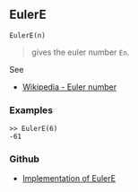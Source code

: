 ## EulerE

```
EulerE(n)
```

> gives the euler number `En`.

See
* [Wikipedia - Euler number](http://en.wikipedia.org/wiki/Euler_number)

### Examples

```
>> EulerE(6)
-61
```
 
 

### Github

* [Implementation of EulerE](https://github.com/axkr/symja_android_library/blob/master/symja_android_library/matheclipse-core/src/main/java/org/matheclipse/core/builtin/NumberTheory.java#L1723) 
